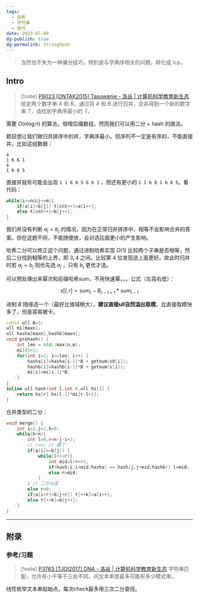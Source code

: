 ```yaml
---
tags:
  - 哈希
  - 字符串
  - 技巧
date: 2023-07-08
dg-publish: true
dg-permalink: StringHash
---
```



> 当然也不失为一种骗分技巧，特别是与字典序相关的问题，转化成 lcp。

## Intro

> [!note] [P8023 [ONTAK2015] Tasowanie - 洛谷 | 计算机科学教育新生态](https://www.luogu.com.cn/problem/P8023)
> 给定两个数字串 $A$ 和 $B$，通过将 $A$ 和 $B$ 进行归并，合并得到一个新的数字串 $T$，请找到字典序最小的 $T$。

需要 $O(n\log n)$ 的算法，倍增后缀数组。然而我们可以用二分 + hash 的做法。

题目想让我们做归并排序中的并，字典序最小。但序列不一定是有序的，不能直接并。比如这组数据：

```
4
1 6 6 1
4
1 6 6 5
```

直接并就有可能会出现 `1 1 6 6 5 6 6 1` ，但还有更小的 `1 1 6 6 1 6 6 5`。看代码：

```cpp
while(i<=n&&j<=m){
    if(a[i]<b[j]) t[cnt++]=a[i++];
    else t[cnt++]=b[j++];
}
```

我们并没有判断 $a_i​=b_j$​ 的情况，因为在正常归并排序中，相等不会影响合并的答案。但在这题不同，不能随便放，会对选后面更小的产生影响。

哈希二分可以修正这个问题，通过进制哈希实现 $O(1)$ 比较两个子串是否相等，然后二分找到相等的上界，即 $3,4$ 之间。比较第 $4$ 位发现选上面更好。故此时归并时若 $a_i​=b_j$​ 则优先选 $a_i$ ，只有 $b_j$ 更优才选。

可以预处理出来幂次和前缀哈希sum，不用快速幂。。。公式（左高右低）：

$$
s[l,r]​ = sum_{r​} − B_{r−l+1}*sum_{l−1}
$$

进制 $B$ 随缘选一个（最好比值域稍大），**建议直接ull自然溢出取模**，比直接取模快多了，但是容易被卡。

```cpp
const ull B=5;
ull mi[maxn];
ull hasha[maxn],hashb[maxn];
void prehash() {
	int len = std::max(n,m);
	mi[0]=1;
	for(int i=1; i<=len; i++) {
		hasha[i]=hasha[i-1]*B + getnum(s0[i]);
		hashb[i]=hashb[i-1]*B + getnum(s[i]);
		mi[i]=mi[i-1]*B;
	}
}
inline ull hash(int l,int r,ull hs[]) {
	return hs[r]-hs[l-1]*mi[r-l+1];
}
```

合并类型的二分：
```cpp
void merge() {
	int i=1,j=1,k=0;
	while(k<n){
		int l=0,r=n-j-i+2;
		// r=n; // 爆了 
		if(a[i]==b[j]) {
			while(l+1<r){
				int mid=l+r>>1;
				if(hash(i,i+mid,hasha) == hash(j,j+mid,hashb)) l=mid;
				else r=mid;
			}
		} // 二分长度 
		else r=0;
		if(a[i+r]<b[j+r]) t[++k]=a[i++];
		else t[++k]=b[j++];
	}
}
```

---
## 附录

### 参考/习题

> [!note] [P3763 [TJOI2017] DNA - 洛谷 | 计算机科学教育新生态](https://www.luogu.com.cn/problem/P3763)
> 字符串匹配，允许有小于等于三处不同，问文本串里最多可能有多少模式串。

线性枚举文本串起始点，每次check最多用三次二分查找。